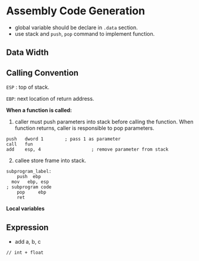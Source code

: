 # Assembly Code Generation

- global variable should be declare in `.data` section.
- use stack and `push`, `pop` command to implement function.

## Data Width



## Calling Convention

`ESP` : top of stack.

`EBP`: next location of return address.

**When a function is called:**

1. caller must push parameters into stack before calling the function. When function returns, caller is responsible to pop parameters.

```assembly
push   dword 1        ; pass 1 as parameter
call   fun
add    esp, 4					; remove parameter from stack
```

2. callee store frame into stack.

```assembly
subprogram_label:
	push  ebp
  mov   ebp, esp
; subprogram code
	pop		ebp 
	ret
```

**Local variables**



## Expression

- add a, b, c

```
// int + float

```

